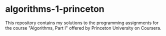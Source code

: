 # algorithms-1-princeton
This repository contains my solutions to the programming assignments for the course "Algorithms, Part I" offered by Princeton University on Coursera.
